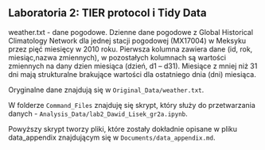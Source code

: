 ## Laboratoria 2: TIER protocol i Tidy Data

weather.txt - dane pogodowe. Dzienne dane pogodowe z Global Historical Climatology Network dla jednej stacji pogodowej (MX17004) w Meksyku przez pięć miesięcy w 2010 roku. Pierwsza kolumna zawiera dane (id, rok, miesiąc,nazwa zmiennych), w pozostałych kolumnach są wartości zmiennych na dany dzien miesiąca (dzień, d1 – d31). Miesiące z mniej niż 31 dni mają strukturalne brakujące wartości dla ostatniego dnia (dni) miesiąca.

Oryginalne dane znajdują się w `Original_Data/weather.txt`.

W folderze `Command_Files` znajduję się skrypt, który służy do przetwarzania danych - `Analysis_Data/lab2_Dawid_Lisek_gr2a.ipynb`.

Powyższy skrypt tworzy pliki, które zostały dokładnie opisane w pliku data_appendix znajdującym się w `Documents/data_appendix.md`.

